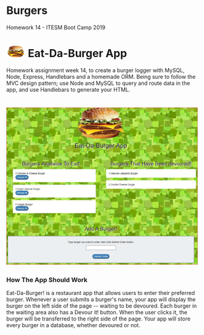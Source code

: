 # Burgers
Homework 14 - ITESM Boot Camp 2019

# ![Eat-Da-Burger App](public/assets/img/smallBurger.png) Eat-Da-Burger App 
Homework assignment week 14, to create a burger logger with MySQL, Node, Express, Handlebars and a homemade ORM. Being sure to follow the MVC design pattern; use Node and MySQL to query and route data in the app, and use Handlebars to generate your HTML.


# ![Eat-Da-Burger App](public/assets/img/sample.jpg)

### How The App Should Work
Eat-Da-Burger! is a restaurant app that allows users to enter their preferred burger.
Whenever a user submits a burger's name, your app will display the burger on the left side of the page -- waiting to be devoured.
Each burger in the waiting area also has a Devour it! button. When the user clicks it, the burger will be transferred to the right side of the page.
Your app will store every burger in a database, whether devoured or not.
